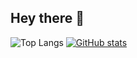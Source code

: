 
## Hey there 👋

![Top Langs](https://github-readme-stats.vercel.app/api/top-langs/?username=nuventh&size_weight=0.5&count_weight=0.5)
[![GitHub stats](https://github-readme-stats.vercel.app/api?username=nuventh)](https://github.com/anuraghazra/github-readme-stats)
